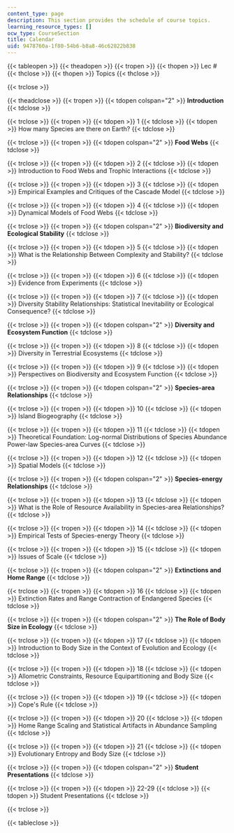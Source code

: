 ```yaml
---
content_type: page
description: This section provides the schedule of course topics.
learning_resource_types: []
ocw_type: CourseSection
title: Calendar
uid: 9478760a-1f80-54b6-b8a8-46c62822b838
---
```


{{< tableopen >}}
{{< theadopen >}}
{{< tropen >}}
{{< thopen >}}
Lec #
{{< thclose >}}
{{< thopen >}}
Topics
{{< thclose >}}

{{< trclose >}}

{{< theadclose >}}
{{< tropen >}}
{{< tdopen colspan="2" >}}
**Introduction**
{{< tdclose >}}

{{< trclose >}}
{{< tropen >}}
{{< tdopen >}}
1
{{< tdclose >}}
{{< tdopen >}}
How many Species are there on Earth?
{{< tdclose >}}

{{< trclose >}}
{{< tropen >}}
{{< tdopen colspan="2" >}}
**Food Webs**
{{< tdclose >}}

{{< trclose >}}
{{< tropen >}}
{{< tdopen >}}
2
{{< tdclose >}}
{{< tdopen >}}
Introduction to Food Webs and Trophic Interactions
{{< tdclose >}}

{{< trclose >}}
{{< tropen >}}
{{< tdopen >}}
3
{{< tdclose >}}
{{< tdopen >}}
Empirical Examples and Critiques of the Cascade Model
{{< tdclose >}}

{{< trclose >}}
{{< tropen >}}
{{< tdopen >}}
4
{{< tdclose >}}
{{< tdopen >}}
Dynamical Models of Food Webs
{{< tdclose >}}

{{< trclose >}}
{{< tropen >}}
{{< tdopen colspan="2" >}}
**Biodiversity and Ecological Stability**
{{< tdclose >}}

{{< trclose >}}
{{< tropen >}}
{{< tdopen >}}
5
{{< tdclose >}}
{{< tdopen >}}
What is the Relationship Between Complexity and Stability?
{{< tdclose >}}

{{< trclose >}}
{{< tropen >}}
{{< tdopen >}}
6
{{< tdclose >}}
{{< tdopen >}}
Evidence from Experiments
{{< tdclose >}}

{{< trclose >}}
{{< tropen >}}
{{< tdopen >}}
7
{{< tdclose >}}
{{< tdopen >}}
Diversity Stability Relationships: Statistical Inevitability or Ecological Consequence?
{{< tdclose >}}

{{< trclose >}}
{{< tropen >}}
{{< tdopen colspan="2" >}}
**Diversity and Ecosystem Function**
{{< tdclose >}}

{{< trclose >}}
{{< tropen >}}
{{< tdopen >}}
8
{{< tdclose >}}
{{< tdopen >}}
Diversity in Terrestrial Ecosystems
{{< tdclose >}}

{{< trclose >}}
{{< tropen >}}
{{< tdopen >}}
9
{{< tdclose >}}
{{< tdopen >}}
Perspectives on Biodiversity and Ecosystem Function
{{< tdclose >}}

{{< trclose >}}
{{< tropen >}}
{{< tdopen colspan="2" >}}
**Species-area Relationships**
{{< tdclose >}}

{{< trclose >}}
{{< tropen >}}
{{< tdopen >}}
10
{{< tdclose >}}
{{< tdopen >}}
Island Biogeography
{{< tdclose >}}

{{< trclose >}}
{{< tropen >}}
{{< tdopen >}}
11
{{< tdclose >}}
{{< tdopen >}}
Theoretical Foundation: Log-normal Distributions of Species Abundance Power-law Species-area Curves
{{< tdclose >}}

{{< trclose >}}
{{< tropen >}}
{{< tdopen >}}
12
{{< tdclose >}}
{{< tdopen >}}
Spatial Models
{{< tdclose >}}

{{< trclose >}}
{{< tropen >}}
{{< tdopen colspan="2" >}}
**Species-energy Relationships**
{{< tdclose >}}

{{< trclose >}}
{{< tropen >}}
{{< tdopen >}}
13
{{< tdclose >}}
{{< tdopen >}}
What is the Role of Resource Availability in Species-area Relationships?
{{< tdclose >}}

{{< trclose >}}
{{< tropen >}}
{{< tdopen >}}
14
{{< tdclose >}}
{{< tdopen >}}
Empirical Tests of Species-energy Theory
{{< tdclose >}}

{{< trclose >}}
{{< tropen >}}
{{< tdopen >}}
15
{{< tdclose >}}
{{< tdopen >}}
Issues of Scale
{{< tdclose >}}

{{< trclose >}}
{{< tropen >}}
{{< tdopen colspan="2" >}}
**Extinctions and Home Range**
{{< tdclose >}}

{{< trclose >}}
{{< tropen >}}
{{< tdopen >}}
16
{{< tdclose >}}
{{< tdopen >}}
Extinction Rates and Range Contraction of Endangered Species
{{< tdclose >}}

{{< trclose >}}
{{< tropen >}}
{{< tdopen colspan="2" >}}
**The Role of Body Size in Ecology**
{{< tdclose >}}

{{< trclose >}}
{{< tropen >}}
{{< tdopen >}}
17
{{< tdclose >}}
{{< tdopen >}}
Introduction to Body Size in the Context of Evolution and Ecology
{{< tdclose >}}

{{< trclose >}}
{{< tropen >}}
{{< tdopen >}}
18
{{< tdclose >}}
{{< tdopen >}}
Allometric Constraints, Resource Equipartitioning and Body Size
{{< tdclose >}}

{{< trclose >}}
{{< tropen >}}
{{< tdopen >}}
19
{{< tdclose >}}
{{< tdopen >}}
Cope's Rule
{{< tdclose >}}

{{< trclose >}}
{{< tropen >}}
{{< tdopen >}}
20
{{< tdclose >}}
{{< tdopen >}}
Home Range Scaling and Statistical Artifacts in Abundance Sampling
{{< tdclose >}}

{{< trclose >}}
{{< tropen >}}
{{< tdopen >}}
21
{{< tdclose >}}
{{< tdopen >}}
Evolutionary Entropy and Body Size
{{< tdclose >}}

{{< trclose >}}
{{< tropen >}}
{{< tdopen colspan="2" >}}
**Student Presentations**
{{< tdclose >}}

{{< trclose >}}
{{< tropen >}}
{{< tdopen >}}
22-29
{{< tdclose >}}
{{< tdopen >}}
Student Presentations
{{< tdclose >}}

{{< trclose >}}

{{< tableclose >}}